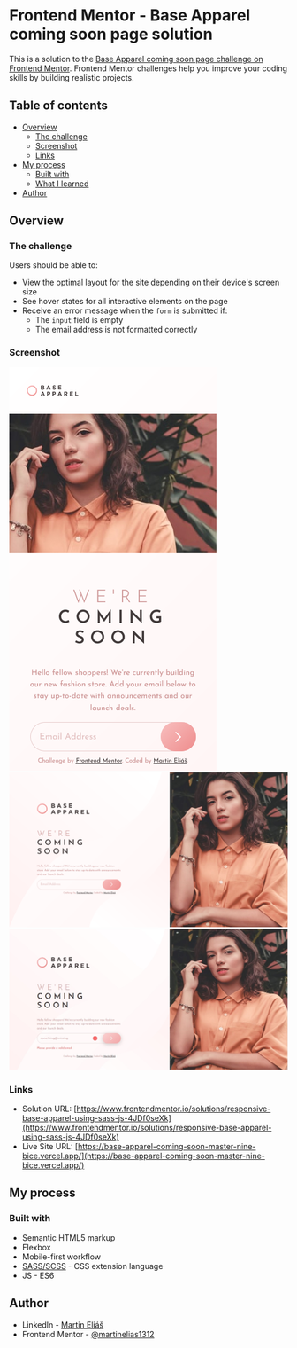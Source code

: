 # Frontend Mentor - Base Apparel coming soon page solution

This is a solution to the [Base Apparel coming soon page challenge on Frontend Mentor](https://www.frontendmentor.io/challenges/base-apparel-coming-soon-page-5d46b47f8db8a7063f9331a0). Frontend Mentor challenges help you improve your coding skills by building realistic projects. 

## Table of contents

- [Overview](#overview)
  - [The challenge](#the-challenge)
  - [Screenshot](#screenshot)
  - [Links](#links)
- [My process](#my-process)
  - [Built with](#built-with)
  - [What I learned](#what-i-learned)
- [Author](#author)

## Overview

### The challenge

Users should be able to:

- View the optimal layout for the site depending on their device's screen size
- See hover states for all interactive elements on the page
- Receive an error message when the `form` is submitted if:
  - The `input` field is empty
  - The email address is not formatted correctly

### Screenshot

![](assets/images/375px.png)
![](assets/images/1440px.png)
![](assets/images/active-states.png)

### Links

- Solution URL: [https://www.frontendmentor.io/solutions/responsive-base-apparel-using-sass-js-4JDf0seXk](https://www.frontendmentor.io/solutions/responsive-base-apparel-using-sass-js-4JDf0seXk)
- Live Site URL: [https://base-apparel-coming-soon-master-nine-bice.vercel.app/](https://base-apparel-coming-soon-master-nine-bice.vercel.app/)

## My process

### Built with

- Semantic HTML5 markup
- Flexbox
- Mobile-first workflow
- [SASS/SCSS](https://sass-lang.com/) - CSS extension language
- JS - ES6

## Author

- LinkedIn - [Martin Eliáš](https://www.your-site.com)
- Frontend Mentor - [@martinelias1312](https://www.frontendmentor.io/profile/martinelias1312)